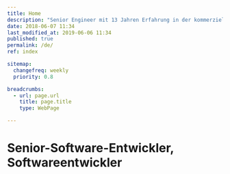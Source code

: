 ```yaml
---
title: Home
description: "Senior Engineer mit 13 Jahren Erfahrung in der kommerziellen Webentwicklung"
date: 2018-06-07 11:34
last_modified_at: 2019-06-06 11:34
published: true
permalink: /de/
ref: index

sitemap:
  changefreq: weekly
  priority: 0.8

breadcrumbs:
  - url: page.url
    title: page.title
    type: WebPage

---
```


# Senior-Software-Entwickler, Softwareentwickler